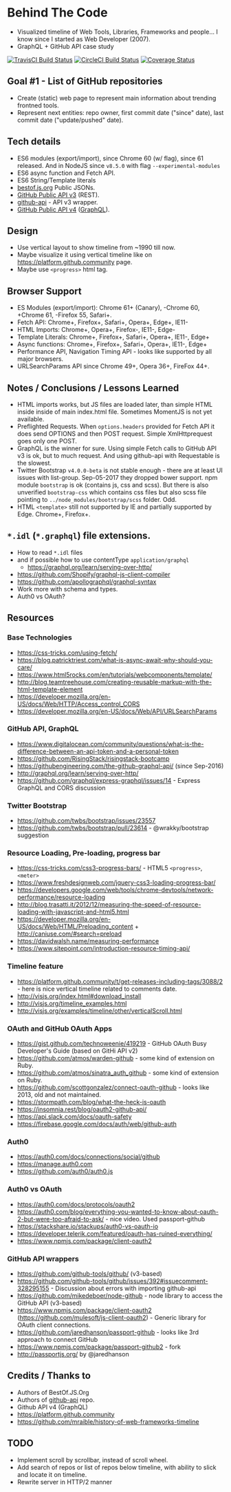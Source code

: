 Behind The Code
===

- Visualized timeline of Web Tools, Libraries, Frameworks and people... I know since I started as Web Developer (2007).
- GraphQL + GitHub API case study

[![TravisCI Build Status](https://travis-ci.org/alundiak/behind-the-code.svg?branch=master)](https://travis-ci.org/alundiak/behind-the-code)
[![CircleCI Build Status](https://circleci.com/gh/alundiak/behind-the-code.svg?style=svg)](https://circleci.com/gh/alundiak/behind-the-code)
[![Coverage Status](https://coveralls.io/repos/github/alundiak/behind-the-code/badge.svg)](https://coveralls.io/github/alundiak/behind-the-code)

## Goal #1 - List of GitHub repositories
- Create (static) web page to represent main information about trending frontned tools.
- Represent next entities: repo owner, first commit date ("since" date), last commit date ("update/pushed" date).


## Tech details
- ES6 modules (export/import), since Chrome 60 (w/ flag), since 61 released. And in NodeJS since `v8.5.0` with flag `--experimental-modules`
- ES6 async function and Fetch API.
- ES6 String/Template literals
- [bestof.js.org](https://bestof.js.org) Public JSONs.
- [GitHub Public API v3](https://developer.github.com/v3/) (REST).
- [github-api](https://github.com/github-tools/github) - API v3 wrapper.
- [GitHub Public API v4](https://developer.github.com/v4/) ([GraphQL](http://graphql.org)).


## Design
- Use vertical layout to show timeline from ~1990 till now.
- Maybe visualize it using vertical timeline like on https://platform.github.community page.
- Maybe use `<progress>` html tag.


## Browser Support
- ES Modules (export/import): Chrome 61+ (Canary), -Chrome 60, +Chrome 61, -Firefox 55, Safari+.
- Fetch API: Chrome+, Firefox+, Safari+, Opera+, Edge+, IE11-
- HTML Imports: Chrome+, Opera+, Firefox-, IE11-, Edge-
- Template Literals: Chrome+, Firefox+, Safari+, Opera+, IE11-, Edge+
- Async functions: Chrome+, Firefox+, Safari+, Opera+, IE11-, Edge+
- Performance API, Navigation Timing API - looks like supported by all major browsers.
- URLSearchParams API since Chrome 49+, Opera 36+, FireFox 44+.

## Notes / Conclusions / Lessons Learned
- HTML imports works, but JS files are loaded later, than simple HTML inside inside of main index.html file. Sometimes MomentJS is not yet available.
- Preflighted Requests. When `options.headers` provided for Fetch API it does send OPTIONS and then POST request. Simple XmlHttprequest goes only one POST.
- GraphQL is the winner for sure. Using simple Fetch calls to GitHub API v3 is ok, but to much request. And using github-api with Requestable is the slowest.
- Twitter Bootstrap `v4.0.0-beta` is not stable enough - there are at least UI issues with list-group. Sep-05-2017 they dropped bower support. npm module `bootstrap` is ok (contains js, css and scss). But there is also unverified `bootstrap-css` which contains css files but also scss file pointing to `../node_modules/bootstrap/scss` folder. Odd.
- HTML `<template>` still not supported by IE and partially supported by Edge. Chrome+, Firefox+.


## `*.idl` (`*.graphql`) file extensions.
- How to read `*.idl` files
- and if possible how to use contentType `application/graphql`
    - https://graphql.org/learn/serving-over-http/
- https://github.com/Shopify/graphql-js-client-compiler
- https://github.com/apollographql/graphql-syntax
- Work more with schema and types.
- Auth0 vs OAuth?


## Resources

### Base Technologies
- https://css-tricks.com/using-fetch/
- https://blog.patricktriest.com/what-is-async-await-why-should-you-care/
- https://www.html5rocks.com/en/tutorials/webcomponents/template/
- http://blog.teamtreehouse.com/creating-reusable-markup-with-the-html-template-element
- https://developer.mozilla.org/en-US/docs/Web/HTTP/Access_control_CORS
- https://developer.mozilla.org/en-US/docs/Web/API/URLSearchParams

### GitHub API, GraphQL
- https://www.digitalocean.com/community/questions/what-is-the-difference-between-an-api-token-and-a-personal-token
- https://github.com/RisingStack/risingstack-bootcamp
- https://githubengineering.com/the-github-graphql-api/ (since Sep-2016)
- http://graphql.org/learn/serving-over-http/
- https://github.com/graphql/express-graphql/issues/14 - Express GraphQL and CORS discussion

### Twitter Bootstrap
- https://github.com/twbs/bootstrap/issues/23557
- https://github.com/twbs/bootstrap/pull/23614 - @wrakky/bootstrap suggestion

### Resource Loading, Pre-loading, progress bar
- https://css-tricks.com/css3-progress-bars/ - HTML5 `<progress>`, `<meter>`
- https://www.freshdesignweb.com/jquery-css3-loading-progress-bar/
- https://developers.google.com/web/tools/chrome-devtools/network-performance/resource-loading
- http://blog.trasatti.it/2012/12/measuring-the-speed-of-resource-loading-with-javascript-and-html5.html
- https://developer.mozilla.org/en-US/docs/Web/HTML/Preloading_content + http://caniuse.com/#search=preload
- https://davidwalsh.name/measuring-performance
- https://www.sitepoint.com/introduction-resource-timing-api/

### Timeline feature
- https://platform.github.community/t/get-releases-including-tags/3088/2 - here is nice vertical timeline related to comments date.
- http://visjs.org/index.html#download_install
- http://visjs.org/timeline_examples.html
- http://visjs.org/examples/timeline/other/verticalScroll.html

### OAuth and GitHub OAuth Apps
- https://gist.github.com/technoweenie/419219 - GitHub OAuth Busy Developer's Guide (based on GitHi API v2)
- https://github.com/atmos/warden-github - some kind of extension on Ruby.
- https://github.com/atmos/sinatra_auth_github - some kind of extension on Ruby.
- https://github.com/scottgonzalez/connect-oauth-github - looks like 2013, old and not maintained.
- https://stormpath.com/blog/what-the-heck-is-oauth
- https://insomnia.rest/blog/oauth2-github-api/
- https://api.slack.com/docs/oauth-safety
- https://firebase.google.com/docs/auth/web/github-auth

### Auth0
- https://auth0.com/docs/connections/social/github
- https://manage.auth0.com
- https://github.com/auth0/auth0.js

### Auth0 vs OAuth
- https://auth0.com/docs/protocols/oauth2
- https://auth0.com/blog/everything-you-wanted-to-know-about-oauth-2-but-were-too-afraid-to-ask/ - nice video. Used passport-github
- https://stackshare.io/stackups/auth0-vs-oauth-io
- https://developer.telerik.com/featured/oauth-has-ruined-everything/
- https://www.npmjs.com/package/client-oauth2

### GitHub API wrappers
- https://github.com/github-tools/github/ (v3-based)
- https://github.com/github-tools/github/issues/392#issuecomment-328295155 - Discussion about errors with importing github-api
- https://github.com/mikedeboer/node-github - node library to access the GitHub API (v3-based)
- https://www.npmjs.com/package/client-oauth2 (https://github.com/mulesoft/js-client-oauth2) - Generic library for OAuth client connections.
- https://github.com/jaredhanson/passport-github - looks like 3rd approach to connect GitHub
- https://www.npmjs.com/package/passport-github2 - fork
- http://passportjs.org/ by @jaredhanson


## Credits / Thanks to
- Authors of BestOf.JS.Org
- Authors of [github-api](https://github.com/github-tools/github) repo.
- Github API v4 (GraphQL)
- https://platform.github.community
- https://github.com/mraible/history-of-web-frameworks-timeline

## TODO
- Implement scroll by scrollbar, instead of scroll wheel.
- Add search of repos or list of repos below timeline, with ability to slick and locate it on timeline.
- Rewrite server in HTTP/2 manner
